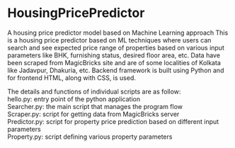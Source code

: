 # HousingPricePredictor
A housing price predictor model based on Machine Learning approach
This is a housing price predictor based on ML techniques where users can search and see expected price range of properties based on various input parameters like BHK, furnishing status, desired floor area, etc. Data have been scraped from MagicBricks site and are of some localities of Kolkata like Jadavpur, Dhakuria, etc. Backend framework is built using Python and for frontend HTML, along with CSS, is used. 

The details and functions of individual scripts are as follow:
<br>hello.py: entry point of the python application
<br>Searcher.py: the main script that manages the program flow
<br>Scraper.py: script for getting data from MagicBricks server
<br>Predictor.py: script for property price prediction based on different input parameters
<br>Property.py: script defining various property parameters 

